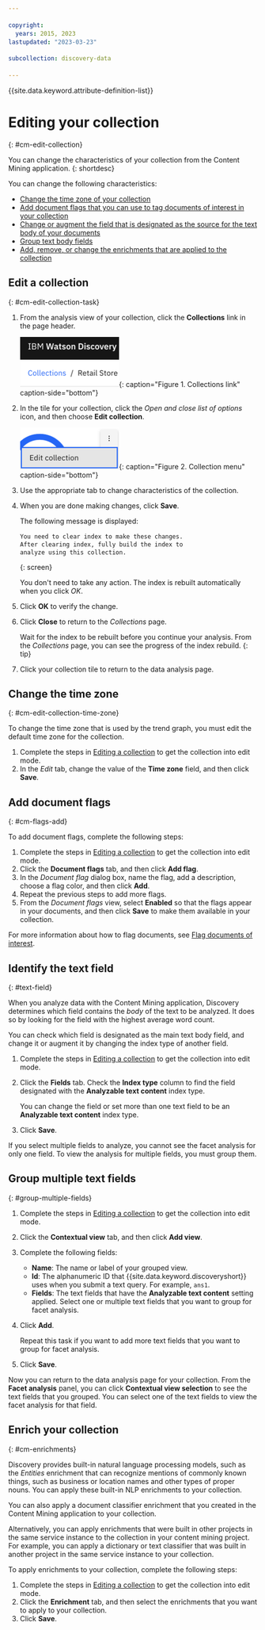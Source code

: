 ```yaml
---

copyright:
  years: 2015, 2023
lastupdated: "2023-03-23"

subcollection: discovery-data

---
```


{{site.data.keyword.attribute-definition-list}}

# Editing your collection
{: #cm-edit-collection}

You can change the characteristics of your collection from the Content Mining application.
{: shortdesc}

You can change the following characteristics:

-   [Change the time zone of your collection](#cm-edit-collection-time-zone)
-   [Add document flags that you can use to tag documents of interest in your collection](#cm-flags-add)
-   [Change or augment the field that is designated as the source for the text body of your documents](#text-field)
-   [Group text body fields](#group-multiple-fields)
-   [Add, remove, or change the enrichments that are applied to the collection](#cm-enrichments)

## Edit a collection
{: #cm-edit-collection-task}

1.  From the analysis view of your collection, click the **Collections** link in the page header.

    ![Collection link](images/cm-collections-breadcrumb.png){: caption="Figure 1. Collections link" caption-side="bottom"} 
1.  In the tile for your collection, click the *Open and close list of options* icon, and then choose **Edit collection**.

    ![Collection tile overflow menu](images/cm-edit-colxn-icon.png){: caption="Figure 2. Collection menu" caption-side="bottom"} 
1.  Use the appropriate tab to change characteristics of the collection.
1.  When you are done making changes, click **Save**. 

    The following message is displayed: 

    ```text
    You need to clear index to make these changes. 
    After clearing index, fully build the index to 
    analyze using this collection.
    ```
    {: screen}

    You don't need to take any action. The index is rebuilt automatically when you click *OK*.

1.  Click **OK** to verify the change. 
1.  Click **Close** to return to the *Collections* page.

    Wait for the index to be rebuilt before you continue your analysis. From the *Collections* page, you can see the progress of the index rebuild.
    {: tip}

1.  Click your collection tile to return to the data analysis page.

## Change the time zone
{: #cm-edit-collection-time-zone}

To change the time zone that is used by the trend graph, you must edit the default time zone for the collection.

1.  Complete the steps in [Editing a collection](#cm-edit-collection-task) to get the collection into edit mode.
1.  In the *Edit* tab, change the value of the **Time zone** field, and then click **Save**.

## Add document flags
{: #cm-flags-add}

To add document flags, complete the following steps:

1.  Complete the steps in [Editing a collection](#cm-edit-collection-task) to get the collection into edit mode.
1.  Click the **Document flags** tab, and then click **Add flag**.
1.  In the *Document flag* dialog box, name the flag, add a description, choose a flag color, and then click **Add**.
1.  Repeat the previous steps to add more flags.
1.  From the *Document flags* view, select **Enabled** so that the flags appear in your documents, and then click **Save** to make them available in your collection.

For more information about how to flag documents, see [Flag documents of interest](/docs/discovery-data?topic=discovery-data-cm-analyze-data#cm-flags).

## Identify the text field
{: #text-field}

When you analyze data with the Content Mining application, Discovery determines which field contains the *body* of the text to be analyzed. It does so by looking for the field with the highest average word count.

You can check which field is designated as the main text body field, and change it or augment it by changing the index type of another field.

1.  Complete the steps in [Editing a collection](#cm-edit-collection-task) to get the collection into edit mode.
1.  Click the **Fields** tab. Check the **Index type** column to find the field designated with the **Analyzable text content** index type.

    You can change the field or set more than one text field to be an **Analyzable text content** index type.
1.  Click **Save**.

If you select multiple fields to analyze, you cannot see the facet analysis for only one field. To view the analysis for multiple fields, you must group them.

## Group multiple text fields
{: #group-multiple-fields}

1.  Complete the steps in [Editing a collection](#cm-edit-collection-task) to get the collection into edit mode.
1.  Click the **Contextual view** tab, and then click **Add view**.
1.  Complete the following fields:

    -   **Name**: The name or label of your grouped view.
    -   **Id**: The alphanumeric ID that {{site.data.keyword.discoveryshort}} uses when you submit a text query. For example, `ans1`.
    -   **Fields**: The text fields that have the **Analyzable text content** setting applied. Select one or multiple text fields that you want to group for facet analysis.

1.  Click **Add**.

    Repeat this task if you want to add more text fields that you want to group for facet analysis.
1.  Click **Save**.

Now you can return to the data analysis page for your collection. From the **Facet analysis** panel, you can click **Contextual view selection** to see the text fields that you grouped. You can select one of the text fields to view the facet analysis for that field. 

## Enrich your collection
{: #cm-enrichments}

Discovery provides built-in natural language processing models, such as the *Entities* enrichment that can recognize mentions of commonly known things, such as business or location names and other types of proper nouns. You can apply these built-in NLP enrichments to your collection.

You can also apply a document classifier enrichment that you created in the Content Mining application to your collection.

Alternatively, you can apply enrichments that were built in other projects in the same service instance to the collection in your content mining project. For example, you can apply a dictionary or text classifier that was built in another project in the same service instance to your collection.

To apply enrichments to your collection, complete the following steps:

1.  Complete the steps in [Editing a collection](#cm-edit-collection-task) to get the collection into edit mode.
1.  Click the **Enrichment** tab, and then select the enrichments that you want to apply to your collection. 
1.  Click **Save**.
